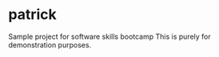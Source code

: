 patrick
=======

Sample project for software skills bootcamp
This is purely for demonstration purposes.
